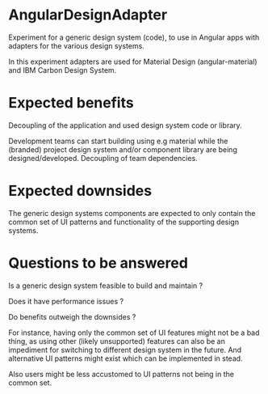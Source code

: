 # AngularDesignAdapter

Experiment for a generic design system (code), to use in Angular apps with adapters for the various design systems.

In this experiment adapters are used for Material Design (angular-material) and IBM Carbon Design System.

# Expected benefits

Decoupling of the application and used design system code or library.

Development teams can start building using e.g material while the (branded) project design system and/or component library are being designed/developed. Decoupling of team dependencies.
 
# Expected downsides

The generic design systems components are expected to only contain the common set of UI patterns and functionality of the supporting design systems.

# Questions to be answered

Is a generic design system feasible to build and maintain ?

Does it have performance issues ?

Do benefits outweigh the downsides ?

For instance, having only the common set of UI features might not be a bad thing, as using other (likely unsupported) features can also be an impediment for switching to different design system in the future. And alternative UI patterns might exist which can be implemented in stead.

Also users might be less accustomed to UI patterns not being in the common set.

